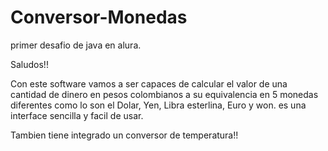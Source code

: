# Conversor-Monedas
primer desafio de java en alura.

Saludos!!

Con este software vamos a ser capaces de calcular el valor de una cantidad de dinero en pesos colombianos
a su equivalencia en 5 monedas diferentes como lo son el Dolar, Yen, Libra esterlina, Euro y won.
es una interface sencilla y facil de usar.

Tambien tiene integrado un conversor de temperatura!!



